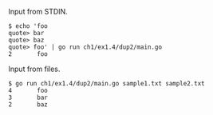 Input from STDIN.

```
$ echo 'foo
quote> bar
quote> baz
quote> foo' | go run ch1/ex1.4/dup2/main.go
2       foo
```

Input from files.

```
$ go run ch1/ex1.4/dup2/main.go sample1.txt sample2.txt
4       foo
3       bar
2       baz
```
